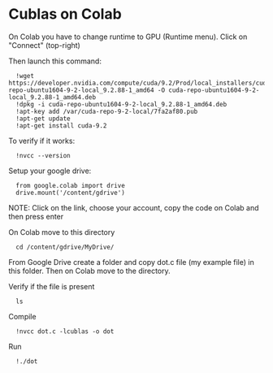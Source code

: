 # Cublas on Colab
On Colab you have to change runtime to GPU (Runtime menu).
Click on "Connect" (top-right)

Then launch this command:
```
  !wget https://developer.nvidia.com/compute/cuda/9.2/Prod/local_installers/cuda-repo-ubuntu1604-9-2-local_9.2.88-1_amd64 -O cuda-repo-ubuntu1604-9-2-local_9.2.88-1_amd64.deb
  !dpkg -i cuda-repo-ubuntu1604-9-2-local_9.2.88-1_amd64.deb
  !apt-key add /var/cuda-repo-9-2-local/7fa2af80.pub
  !apt-get update
  !apt-get install cuda-9.2
  ```

To verify if it works:
```
  !nvcc --version
```

Setup your google drive:
```
  from google.colab import drive
  drive.mount('/content/gdrive')
```

NOTE: Click on the link, choose your account, copy the code on Colab and then press enter

On Colab move to this directory
```
  cd /content/gdrive/MyDrive/
```

From Google Drive create a folder and copy dot.c file (my example file) in this folder.
Then on Colab move to the directory.

Verify if the file is present
```
  ls
```

Compile
```
  !nvcc dot.c -lcublas -o dot
```

Run
```
  !./dot
```
